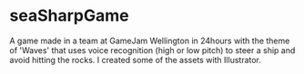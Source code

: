 # seaSharpGame

A game made in a team at GameJam Wellington in 24hours with the theme of 'Waves' that uses voice recognition (high or low pitch) to steer a ship and avoid hitting the rocks. I created some of the assets with Illustrator.
